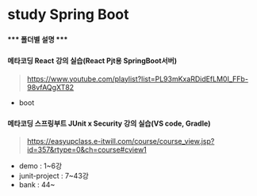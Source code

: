 # study Spring Boot
###
#### *** 폴더별 설명 ***
###
#### 메타코딩 React 강의 실습(React Pjt용 SpringBoot서버)
> https://www.youtube.com/playlist?list=PL93mKxaRDidEfLM0I_FFb-98vfAQgXT82
+ boot
###
#### 메타코딩 스프링부트 JUnit x Security 강의 실습(VS code, Gradle)
> https://easyupclass.e-itwill.com/course/course_view.jsp?id=357&rtype=0&ch=course#cview1
+ demo : 1~6강 
+ junit-project : 7~43강 
+ bank : 44~
